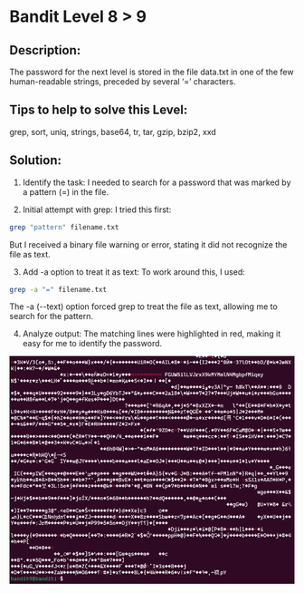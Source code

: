# Bandit Level 8 > 9 

## Description:
The password for the next level is stored in the file data.txt in one of the few human-readable strings, preceded by several ‘=’ characters.

## Tips to help to solve this Level:
grep, sort, uniq, strings, base64, tr, tar, gzip, bzip2, xxd

## Solution:

1. Identify the task:
I needed to search for a password that was marked by a pattern (=) in the file.

2. Initial attempt with grep:
I tried this first:

```bash
grep "pattern" filename.txt
```

But I received a binary file warning or error, stating it did not recognize the file as text.

3. Add -a option to treat it as text:
To work around this, I used:

```bash
grep -a "=" filename.txt
```

The -a (--text) option forced grep to treat the file as text, allowing me to search for the pattern.

4. Analyze output:
The matching lines were highlighted in red, making it easy for me to identify the password.

![](images/bandit9to10.png)